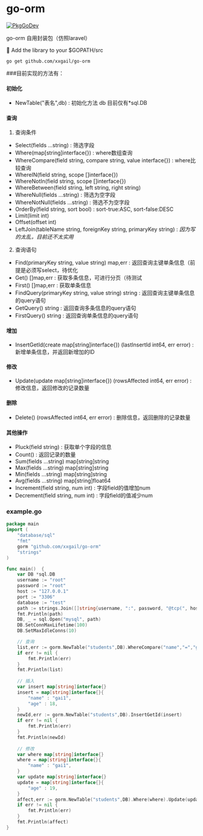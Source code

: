 # go-orm
[![PkgGoDev](https://pkg.go.dev/badge/github.com/xxgail/go-orm)](https://pkg.go.dev/github.com/xxgail/go-orm)

go-orm 自用封装包（仿照laravel）

🍬 Add the library to your $GOPATH/src

`go get github.com/xxgail/go-orm`

###目前实现的方法有：

#### 初始化
- NewTable("表名",db) : 初始化方法 db 目前仅有*sql.DB

#### 查询
1. 查询条件
- Select(fields ...string) : 筛选字段
- Where(map[string]interface{}) : where数组查询
- WhereCompare(field string, compare string, value interface{}) : where比较查询
- WhereIN(field string, scope []interface{})
- WhereNotIn(field string, scope []interface{})
- WhereBetween(field string, left string, right string)
- WhereNull(fields ...string) : 筛选为空字段
- WhereNotNull(fields ...string) : 筛选不为空字段
- OrderBy(field string, sort bool) : sort-true:ASC, sort-false:DESC
- Limit(limit int)
- Offset(offset int)
- LeftJoin(tableName string, foreignKey string, primaryKey string) : _因为写的太乱，目前还不太实用_

2. 查询语句
- Find(primaryKey string, value string) map,err : 返回查询主键单条信息（前提是必须写select，待优化
- Get() []map,err : 获取多条信息，可进行分页（待测试
- First() []map,err : 获取单条信息
- FindQuery(primaryKey string, value string) string : 返回查询主键单条信息的query语句
- GetQuery() string : 返回查询多条信息的query语句
- FirstQuery() string : 返回查询单条信息的query语句

#### 增加
- InsertGetId(create map[string]interface{}) (lastInsertId int64, err error) : 新增单条信息，并返回新增加的ID

#### 修改
- Update(update map[string]interface{}) (rowsAffected int64, err error) : 修改信息，返回修改的记录数量

#### 删除
- Delete() (rowsAffected int64, err error) : 删除信息，返回删除的记录数量

#### 其他操作
- Pluck(field string) : 获取单个字段的信息
- Count() : 返回记录的数量
- Sum(fields ...string) map[string]string
- Max(fields ...string) map[string]string
- Min(fields ...string) map[string]string
- Avg(fields ...string) map[string]float64
- Increment(field string, num int) : 字段field的值增加num
- Decrement(field string, num int) : 字段field的值减少num

### example.go
```go
package main
import (
    "database/sql"
    "fmt"
    gorm "github.com/xxgail/go-orm"
    "strings"
)

func main()  {
    var DB *sql.DB
    username := "root"
    password := "root"
    host := "127.0.0.1"
    port := "3306"
    database := "test"
    path := strings.Join([]string{username, ":", password, "@tcp(", host, ":", port, ")/", database, "?charset=utf8&loc=Asia%2FShanghai&parseTime=true"}, "")
    fmt.Println(path)
    DB, _ = sql.Open("mysql", path) 
    DB.SetConnMaxLifetime(100)
    DB.SetMaxIdleConns(10)

    // 查询
    list,err := gorm.NewTable("students",DB).WhereCompare("name","=","gai").OrderBy("age",true).Get()
    if err != nil {
        fmt.Println(err)
    }
    fmt.Println(list)
    
    // 插入
    var insert map[string]interface{}
    insert = map[string]interface{}{
        "name" : "gai1",
        "age" : 18,
    }
    newId,err := gorm.NewTable("students",DB).InsertGetId(insert)
    if err != nil {
        fmt.Println(err)
    }
    fmt.Println(newId)
    
    // 修改
    var where map[string]interface{}
    where = map[string]interface{}{
        "name" : "gai1",
    }
    var update map[string]interface{}
    update = map[string]interface{}{
    	"age" : 19,
    }
    affect,err := gorm.NewTable("students",DB).Where(where).Update(update)
    if err != nil {
    	fmt.Println(err)
    }
    fmt.Println(affect)
}
```